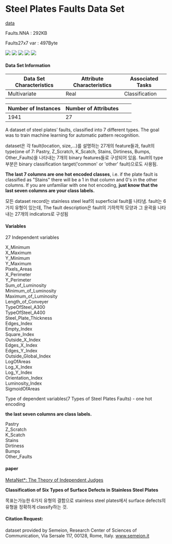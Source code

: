 # Steel Plates Faults Data Set

[data](http://archive.ics.uci.edu/ml/datasets/Steel+Plates+Faults)

Faults.NNA : 292KB

Faults27x7 var : 497Byte

 ![](https://img.shields.io/badge/sector-steal-gray.svg) ![](https://img.shields.io/badge/labeled-yes-blue.svg)  ![](<https://img.shields.io/badge/simulation-no-red.svg>) ![](https://img.shields.io/badge/time--series-no-red.svg)  ![](https://img.shields.io/badge/fault_classification-gray.svg)

#### Data Set Information

| Data Set Characteristics | Attribute Characteristics | Associated Tasks |
| ------------------------ | ------------------------- | ---------------- |
| Multivariate             | Real                      | Classification   |

| Number of Instances | Number of Attributes |      |      |
| ------------------- | -------------------- | ---- | ---- |
| 1941                | 27                   |      |      |

A dataset of steel plates’ faults, classified into 7 different types. The goal was to train machine learning for automatic pattern recognition.

dataset은 각 fault(location, size,...)를 설명하는 27개의 feature들과, fault의 type(one of 7: Pastry, Z_Scratch, K_Scatch, Stains, Dirtiness, Bumps, Other_Faults)을 나타내는 7개의 binary features들로 구성되어 있음. fault의 type 부분은 binary classification target('common' or 'other' fault)으로도 사용됨.

**The last 7 columns are one hot encoded classes**, i.e. if the plate fault is classified as "Stains" there will be a 1 in that column and 0's in the other columns. If you are unfamiliar with one hot encoding, **just know that the last seven columns are your class labels.**

모든 dataset record는 stainless steel leaf의 superficial fault를 나타냄. fault는 6가지 유형이 있는데, The fault description은 fault의 기하학적 모양과 그 윤곽을 나타내는 27개의 indicators로 구성됨

#### Variables

27 Independent variables

X_Minimum  
X_Maximum  
Y_Minimum   
Y_Maximum  
Pixels_Areas  
X_Perimeter  
Y_Perimeter  
Sum_of_Luminosity  
Minimum_of_Luminosity  
Maximum_of_Luminosity  
Length_of_Conveyer  
TypeOfSteel_A300  
TypeOfSteel_A400  
Steel_Plate_Thickness  
Edges_Index  
Empty_Index  
Square_Index  
Outside_X_Index  
Edges_X_Index  
Edges_Y_Index  
Outside_Global_Index  
LogOfAreas  
Log_X_Index  
Log_Y_Index   
Orientation_Index  
Luminosity_Index  
SigmoidOfAreas   

Type of dependent variables(7 Types of Steel Plates Faults) - one hot encoding

**the last seven columns are class labels.**

Pastry  
Z_Scratch  
K_Scatch  
Stains  
Dirtiness  
Bumps  
Other_Faults  

#### paper

[MetaNet*: The Theory of Independent Judges](https://www.researchgate.net/publication/13731626_MetaNet_The_Theory_of_Independent_Judges)

**Classification of Six Types of Surface Defects in Stainless Steel Plates**

목표는가능한 6가지 유형의 결함으로 stainless steel plates에서 surface defects의 유형을 정확하게 classify하는 것.

#### Citation Request:

dataset provided by Semeion, Research Center of Sciences of Communication, Via Sersale 117, 00128, Rome, Italy. www.semeion.it
>>>>>
